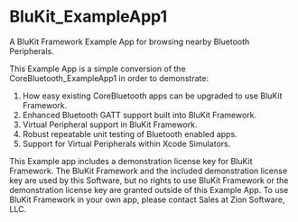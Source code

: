 # BluKit_ExampleApp1
A BluKit Framework Example App for browsing nearby Bluetooth Peripherals. 

This Example App is a simple conversion of the CoreBluetooth_ExampleApp1 in order to demonstrate:

1. How easy existing CoreBluetooth apps can be upgraded to use BluKit Framework.
2. Enhanced Bluetooth GATT support built into BluKit Framework.
3. Virtual Peripheral support in BluKit Framework.
4. Robust repeatable unit testing of Bluetooth enabled apps.
5. Support for Virtual Peripherals within Xcode Simulators.

This Example app includes a demonstration license key for BluKit Framework. The BluKit Framework and the included demonstration license key are used by this Software, but no rights to use BluKit Framework or the demonstration license key are granted outside of this Example App. To use BluKit Framework in your own app, please contact Sales at Zion Software, LLC.
